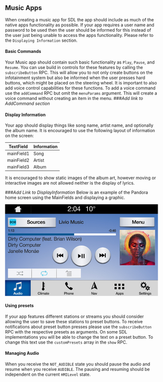 ## Music Apps

When creating a music app for SDL the app should include as much of the native apps functionality as possible. If your app requires a user name and password to be used then the user should be informed for this instead of the user just being unable to access the apps functionality. Please refer to the `Displaying Information` section.

#### Basic Commands

Your Music app should contain such basic functionality as `Play`, `Pause`, and `Resume`. You can use build in controls for these features by calling the `subscribeButton` RPC. This will allow you to not only create buttons on the infotainment system but also be informed when the user presses hard buttons, which might be placed on the steering wheel. It is important to also add voice control capabilities for these functions. To add a voice command use the `addCommand` RPC but omit the `menuParams` argument. This will create a voice command without creating an item in the menu.
###*Add link to AddCommand section*

#### Display Information
Your app should display things like song name, artist name, and optionally the album name. It is encouraged to use the following layout of information on the screen:

TextField  | Information
-----------|-------------
mainField1 | Song
mainField2 | Artist
mainField3 | Album

It is encouraged to show static images of the album art, however moving or interactive images are not allowed neither is the display of lyrics.

###*Add Link to DisplayInformation*
Below is an example of the Pandora home screen using the MainFields and displaying a graphic.

![Livio Music Screenshot](assets/LivioMusicPlayer.png)

#### Using presets

If your app features different stations or streams you should consider allowing the user to save these stations to preset buttons. To receive notifications about preset button presses please use the `subscribeButton` RPC with the respective presets as arguments. On some SDL implementations you will be able to change the text on a preset button. To change this text use the `customPresets` array in the `show` RPC.

#### Managing Audio
When you receive the `NOT_AUDIBLE` state you should pause the audio and resume when you receive `AUDIBLE`. The pausing and resuming should be independent on the current `HMILevel` state.
